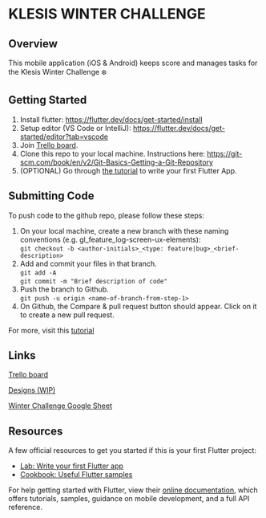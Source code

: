 # KLESIS WINTER CHALLENGE

## Overview
This mobile application (iOS & Android) keeps score and manages tasks for the Klesis Winter Challenge ❄️

## Getting Started

1. Install flutter: https://flutter.dev/docs/get-started/install
2. Setup editor (VS Code or IntelliJ): https://flutter.dev/docs/get-started/editor?tab=vscode
3. Join [Trello board](https://trello.com/invite/b/vVtNtz68/6c19f5c9c3c5ab3d8e3ce2865ad37596/klesis-winter-challenge).
4. Clone this repo to your local machine. Instructions here: https://git-scm.com/book/en/v2/Git-Basics-Getting-a-Git-Repository
5. (OPTIONAL) Go through [the tutorial](https://flutter.dev/docs/get-started/codelab) to write your first Flutter App.

## Submitting Code
To push code to the github repo, please follow these steps:
1. On your local machine, create a new branch with these naming conventions (e.g. gl_feature_log-screen-ux-elements):    
`git checkout -b <author-initials>_<type: feature|bug>_<brief-description>`
2. Add and commit your files in that branch.    
`git add -A`       
`git commit -m "Brief description of code"`    
3. Push the branch to Github.    
`git push -u origin <name-of-branch-from-step-1>`    
4. On Github, the Compare & pull request button should appear. Click on it to create a new pull request.    

For more, visit this [tutorial](https://opensource.com/article/19/7/create-pull-request-github)
## Links
[Trello board](https://trello.com/b/vVtNtz68/klesis-winter-challenge)

[Designs (WIP)](https://www.figma.com/file/yknxarbabVvBScc0Qc4Hju/Klesis-Winter-Challenge?node-id=1%3A2)

[Winter Challenge Google Sheet](https://docs.google.com/spreadsheets/u/1/d/1UuLdGUT91CTy6u11K8Q1L1At_RJ7Fo5Lpyr2Audu48U/edit?usp=drive_web&ouid=100650900017863898680)

## Resources
A few official resources to get you started if this is your first Flutter project:

- [Lab: Write your first Flutter app](https://flutter.dev/docs/get-started/codelab)
- [Cookbook: Useful Flutter samples](https://flutter.dev/docs/cookbook)

For help getting started with Flutter, view their
[online documentation](https://flutter.dev/docs), which offers tutorials,
samples, guidance on mobile development, and a full API reference.
